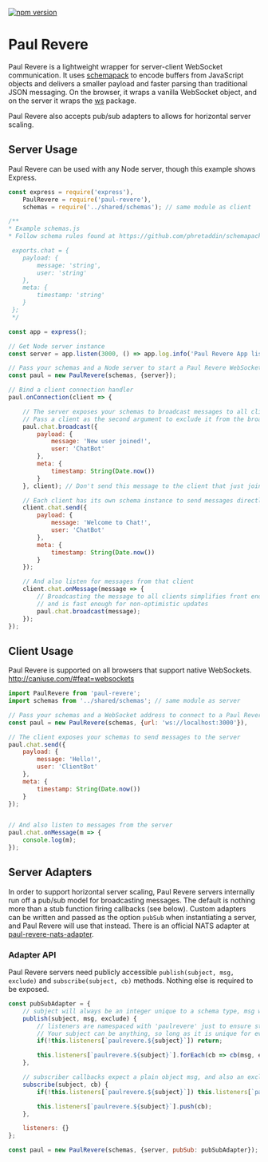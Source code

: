 [![npm version](https://badge.fury.io/js/paul-revere.svg)](https://badge.fury.io/js/paul-revere)

# Paul Revere

Paul Revere is a lightweight wrapper for server-client WebSocket communication. It uses [schemapack](https://github.com/phretaddin/schemapack) to encode buffers from JavaScript objects and delivers a smaller payload and faster parsing than traditional JSON messaging. On the browser, it wraps a vanilla WebSocket object, and on the server it wraps the [ws](https://github.com/websockets/ws) package.

Paul Revere also accepts pub/sub adapters to allows for horizontal server scaling.

## Server Usage

Paul Revere can be used with any Node server, though this example shows Express.

```JavaScript
const express = require('express'),
	PaulRevere = require('paul-revere'),
	schemas = require('../shared/schemas'); // same module as client

/**
* Example schemas.js
* Follow schema rules found at https://github.com/phretaddin/schemapack

 exports.chat = {
 	payload: {
 		message: 'string',
 		user: 'string'
 	},
 	meta: {
 		timestamp: 'string'
 	}
 };
 */

const app = express();

// Get Node server instance
const server = app.listen(3000, () => app.log.info('Paul Revere App listening on port 3000'));

// Pass your schemas and a Node server to start a Paul Revere WebSocket server
const paul = new PaulRevere(schemas, {server});

// Bind a client connection handler
paul.onConnection(client => {

	// The server exposes your schemas to broadcast messages to all clients
	// Pass a client as the second argument to exclude it from the broadcast
	paul.chat.broadcast({
		payload: {
			message: 'New user joined!',
			user: 'ChatBot'
		},
		meta: {
			timestamp: String(Date.now())
		}
	}, client); // Don't send this message to the client that just joined

	// Each client has its own schema instance to send messages directly to that client...
	client.chat.send({
		payload: {
			message: 'Welcome to Chat!',
			user: 'ChatBot'
		},
		meta: {
			timestamp: String(Date.now())
		}
	});

	// And also listen for messages from that client
	client.chat.onMessage(message => {
		// Broadcasting the message to all clients simplifies front end rendering and listeners
		// and is fast enough for non-optimistic updates
		paul.chat.broadcast(message);
	});
});
```


## Client Usage

Paul Revere is supported on all browsers that support native WebSockets. http://caniuse.com/#feat=websockets

```JavaScript
import PaulRevere from 'paul-revere';
import schemas from '../shared/schemas'; // same module as server

// Pass your schemas and a WebSocket address to connect to a Paul Revere server
const paul = new PaulRevere(schemas, {url: 'ws://localhost:3000'}),

// The client exposes your schemas to send messages to the server
paul.chat.send({
	payload: {
		message: 'Hello!',
		user: 'ClientBot'
	},
	meta: {
		timestamp: String(Date.now())
	}
});


// And also listen to messages from the server
paul.chat.onMessage(m => {
	console.log(m);
});
```

## Server Adapters

In order to support horizontal server scaling, Paul Revere servers internally run off a pub/sub model for broadcasting messages. The default is nothing more than a stub function firing callbacks (see below). Custom adapters can be written and passed as the option `pubSub` when instantiating a server, and Paul Revere will use that instead. There is an official NATS adapter at [paul-revere-nats-adapter](https://github.com/the-control-group/paul-revere-nats-adapter).

### Adapter API

Paul Revere servers need publicly accessible `publish(subject, msg, exclude)` and `subscribe(subject, cb)` methods. Nothing else is required to be exposed.

```JavaScript
const pubSubAdapter = {
	// subject will always be an integer unique to a schema type, msg will always be a plain object, and exclude may be undefined or a string id
	publish(subject, msg, exclude) {
		// listeners are namespaced with 'paulrevere' just to ensure string keys
		// Your subject can be anything, so long as it is unique for every schema
		if(!this.listeners[`paulrevere.${subject}`]) return;

		this.listeners[`paulrevere.${subject}`].forEach(cb => cb(msg, exclude));
	},

	// subscriber callbacks expect a plain object msg, and also an exclude string id if passed in the schema.broadcast() method
	subscribe(subject, cb) {
		if(!this.listeners[`paulrevere.${subject}`]) this.listeners[`paulrevere.${subject}`] = [];

		this.listeners[`paulrevere.${subject}`].push(cb);
	},

	listeners: {}
};

const paul = new PaulRevere(schemas, {server, pubSub: pubSubAdapter});
```
